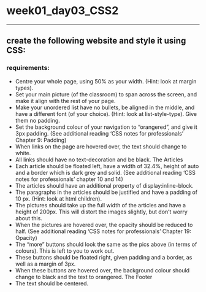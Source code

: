 # week01_day03_CSS2
---
## create the following website and style it using CSS:
### requirements:
- Centre your whole page, using 50% as your width. (Hint: look at margin
types).
- Set your main picture (of the classroom) to span across the screen, and
make it align with the rest of your page.
- Make your unordered list have no bullets, be aligned in the middle, and
have a different font (of your choice). (Hint: look at list-style-type). Give
them no padding.
- Set the background colour of your navigation to “orangered”, and give it 3px
padding. (See additional reading ‘CSS notes for professionals’ Chapter 9:
Padding)
- When links on the page are hovered over, the text should change to white.
- All links should have no text-decoration and be black.
The Articles
- Each article should be floated left, have a width of 32.4%, height of auto and
a border which is dark grey and solid. (See additional reading ‘CSS notes for
professionals’ chapter 10 and 14)
- The articles should have an additional property of display:inline-block.
- The paragraphs in the articles should be justified and have a padding of 10
px. (Hint: look at html children).
- The pictures should take up the full width of the articles and have a height
of 200px. This will distort the images slightly, but don’t worry about this.
- When the pictures are hovered over, the opacity should be reduced to half.
(See additional reading ‘CSS notes for professionals’ Chapter 19: Opacity)
- The “more” buttons should look the same as the pics above (in terms of
colours). This is left to you to work out.
- These buttons should be floated right, given padding and a border, as well
as a margin of 3px.
- When these buttons are hovered over, the background colour should
change to black and the text to orangered.
The Footer
- The text should be centered.
